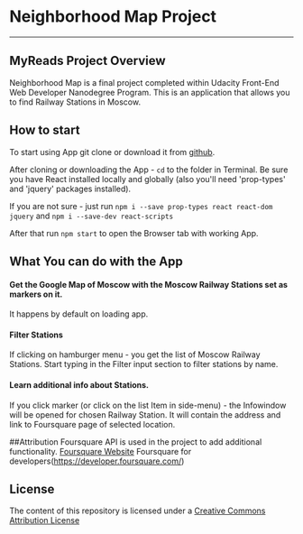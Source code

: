 # Neighborhood Map Project
---

## MyReads Project Overview
Neighborhood Map is a final project completed within Udacity Front-End Web Developer Nanodegree Program. 
This is an application that allows you to find Railway Stations in Moscow.


## How to start

To start using App git clone or download it from [github](https://github.com/rouzrise/neighborhoodMap.git).

After cloning or downloading the App - `cd` to the folder in Terminal.
Be sure you have React installed locally and globally (also you'll need 'prop-types' and 'jquery' packages installed).

If you are not sure - just run 
`npm i --save prop-types react react-dom jquery` and `npm i --save-dev react-scripts`

After that run `npm start` to open the Browser tab with working App.

## What You can do with the App

#### Get the Google Map of Moscow with the Moscow Railway Stations set as markers on it. 
It happens by default on loading app.

#### Filter Stations
If clicking on hamburger menu - you get the list of Moscow Railway Stations.
Start typing in the Filter input section to filter stations by name.

#### Learn additional info about Stations.
If you click marker (or click on the list Item in side-menu) - the Infowindow will be opened for chosen Railway Station. It will contain the address and link to Foursquare page of selected location.

##Attribution
Foursquare API is used in the project to add additional functionality. 
[Foursquare Website](https://foursquare.com/)
Foursquare for developers(https://developer.foursquare.com/)

## License

The content of this repository is licensed under a [Creative Commons Attribution License](https://creativecommons.org/licenses/by/3.0/us/) 
